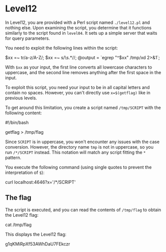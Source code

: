 # Level12

In Level12, you are provided with a Perl script named `./level12.pl` and nothing else. Upon examining the script, you determine that it functions similarly to the script found in `level04`. It sets up a simple server that waits for query parameters.

You need to exploit the following lines within the script:


$xx =~ tr/a-z/A-Z/;
$xx =~ s/\s.*//;
@output = `egrep "^$xx" /tmp/xd 2>&1`;


With `$xx` as your input, the first line converts all lowercase characters to uppercase, and the second line removes anything after the first space in the input.

To exploit this script, you need your input to be in all capital letters and contain no spaces. However, you can't directly use `x=$(getflag)` like in previous levels.

To get around this limitation, you create a script named `/tmp/SCRIPT` with the following content:


#!/bin/bash

getflag > /tmp/flag


Since `SCRIPT` is in uppercase, you won't encounter any issues with the case conversion. However, the directory name `tmp` is not in uppercase, so you run `/*/SCRIPT` instead. This notation will match any script fitting the `*` pattern.

You execute the following command (using single quotes to prevent the interpretation of `$`):


curl localhost:4646?x='/*/SCRIPT'


## The flag

The script is executed, and you can read the contents of `/tmp/flag` to obtain the Level12 flag:


cat /tmp/flag


This displays the Level12 flag:


g1qKMiRpXf53AWhDaU7FEkczr
